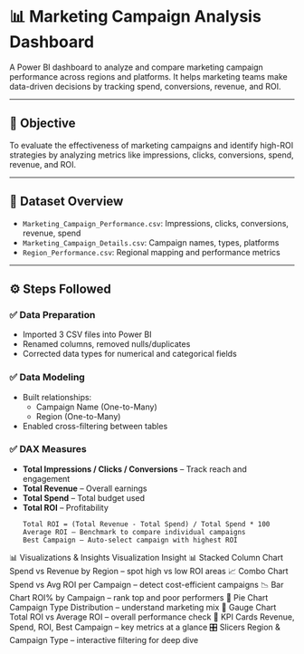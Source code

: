 # 📊 Marketing Campaign Analysis Dashboard

A Power BI dashboard to analyze and compare marketing campaign performance across regions and platforms. It helps marketing teams make data-driven decisions by tracking spend, conversions, revenue, and ROI.

---

## 🎯 Objective

To evaluate the effectiveness of marketing campaigns and identify high-ROI strategies by analyzing metrics like impressions, clicks, conversions, spend, revenue, and ROI.

---

## 📁 Dataset Overview

- `Marketing_Campaign_Performance.csv`: Impressions, clicks, conversions, revenue, spend
- `Marketing_Campaign_Details.csv`: Campaign names, types, platforms
- `Region_Performance.csv`: Regional mapping and performance metrics

---

## ⚙️ Steps Followed

### ✅ Data Preparation
- Imported 3 CSV files into Power BI
- Renamed columns, removed nulls/duplicates
- Corrected data types for numerical and categorical fields

### ✅ Data Modeling
- Built relationships:
  - Campaign Name (One-to-Many)
  - Region (One-to-Many)
- Enabled cross-filtering between tables

### ✅ DAX Measures
- **Total Impressions / Clicks / Conversions** – Track reach and engagement
- **Total Revenue** – Overall earnings
- **Total Spend** – Total budget used
- **Total ROI** – Profitability  
  ```dax
  Total ROI = (Total Revenue - Total Spend) / Total Spend * 100
  Average ROI – Benchmark to compare individual campaigns
  Best Campaign – Auto-select campaign with highest ROI
  
📊 Visualizations & Insights
Visualization	Insight
📊 Stacked Column Chart	Spend vs Revenue by Region – spot high vs low ROI areas
📈 Combo Chart	Spend vs Avg ROI per Campaign – detect cost-efficient campaigns
📉 Bar Chart	ROI% by Campaign – rank top and poor performers
🥧 Pie Chart	Campaign Type Distribution – understand marketing mix
🧭 Gauge Chart	Total ROI vs Average ROI – overall performance check
🧾 KPI Cards	Revenue, Spend, ROI, Best Campaign – key metrics at a glance
🎛️ Slicers	Region & Campaign Type – interactive filtering for deep dive
